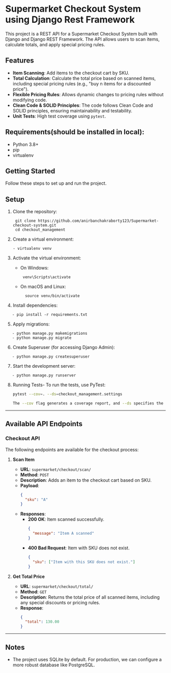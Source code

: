 # Supermarket Checkout System using Django Rest Framework

This project is a REST API for a Supermarket Checkout System built with Django and Django REST Framework. The API allows users to scan items, calculate totals, and apply special pricing rules.

## Features
- **Item Scanning**: Add items to the checkout cart by SKU.
- **Total Calculation**: Calculate the total price based on scanned items, including special pricing rules (e.g., "buy n items for a discounted price").
- **Flexible Pricing Rules**: Allows dynamic changes to pricing rules without modifying code.
- **Clean Code & SOLID Principles**: The code follows Clean Code and SOLID principles, ensuring maintainability and testability.
- **Unit Tests**: High test coverage using `pytest`.

## Requirements(should be installed in local):

- Python 3.8+
- pip
- virtualenv

## Getting Started

Follow these steps to set up and run the project.

## Setup

1. Clone the repository:
   ```
    git clone https://github.com/anirbanchakraborty123/Supermarket-checkout-system.git
    cd checkout_management
   ```

2. Create a virtual environment:
   ```
   - virtualenv venv
   ```

3. Activate the virtual environment:
   - On Windows:
      ```
       venv\Scripts\activate
      ```
  
   - On macOS and Linux:
     ```
       source venv/bin/activate
     ```
  
4. Install dependencies:
```
   - pip install -r requirements.txt
```

5. Apply migrations:
```
   - python manage.py makemigrations
   - python manage.py migrate
```

6. Create Superuser (for accessing Django Admin):
```
   - python manage.py createsuperuser
```

7. Start the development server:
```
   - python manage.py runserver
```

8. Running Tests- To run the tests, use PyTest:
    ```bash
    pytest --cov=. --ds=checkout_management.settings

    The --cov flag generates a coverage report, and --ds specifies the Django settings module for pytest.
    ```
---

## Available API Endpoints

### Checkout API

The following endpoints are available for the checkout process:

1. **Scan Item**

   - **URL**: `supermarket/checkout/scan/`
   - **Method**: `POST`
   - **Description**: Adds an item to the checkout cart based on SKU.
   - **Payload**:
     ```json
     {
       "sku": "A"
     }
     ```
   - **Responses**:
     - **200 OK**: Item scanned successfully.
       ```json
       {
         "message": "Item A scanned"
       }
       ```
     - **400 Bad Request**: Item with SKU does not exist.
       ```json
       {
         "sku": ["Item with this SKU does not exist."]
       }
       ```

2. **Get Total Price**

   - **URL**: `supermarket/checkout/total/`
   - **Method**: `GET`
   - **Description**: Returns the total price of all scanned items, including any special discounts or pricing rules.
   - **Response**:
     ```json
     {
       "total": 130.00
     }
     ```
---

## Notes
- The project uses SQLite by default. For production, we can configure a more robust database like PostgreSQL.